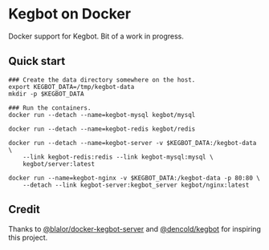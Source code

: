 # Kegbot on Docker

Docker support for Kegbot.  Bit of a work in progress.

## Quick start

```
### Create the data directory somewhere on the host.
export KEGBOT_DATA=/tmp/kegbot-data
mkdir -p $KEGBOT_DATA

### Run the containers.
docker run --detach --name=kegbot-mysql kegbot/mysql

docker run --detach --name=kegbot-redis kegbot/redis

docker run --detach --name=kegbot-server -v $KEGBOT_DATA:/kegbot-data \
    --link kegbot-redis:redis --link kegbot-mysql:mysql \
    kegbot/server:latest

docker run --name=kegbot-nginx -v $KEGBOT_DATA:/kegbot-data -p 80:80 \
    --detach --link kegbot-server:kegbot_server kegbot/nginx:latest
```

## Credit

Thanks to [@blalor/docker-kegbot-server](https://github.com/blalor/docker-kegbot-server)
and [@dencold/kegbot](https://github.com/dencold/kegbot) for inspiring this
project.